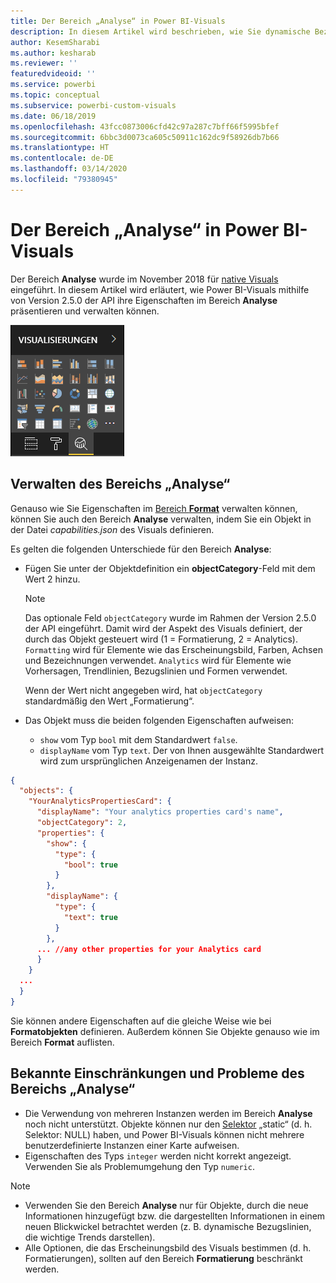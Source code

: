```yaml
---
title: Der Bereich „Analyse“ in Power BI-Visuals
description: In diesem Artikel wird beschrieben, wie Sie dynamische Bezugslinien in Power BI-Visuals erstellen können.
author: KesemSharabi
ms.author: kesharab
ms.reviewer: ''
featuredvideoid: ''
ms.service: powerbi
ms.topic: conceptual
ms.subservice: powerbi-custom-visuals
ms.date: 06/18/2019
ms.openlocfilehash: 43fcc0873006cfd42c97a287c7bff66f5995bfef
ms.sourcegitcommit: 6bbc3d0073ca605c50911c162dc9f58926db7b66
ms.translationtype: HT
ms.contentlocale: de-DE
ms.lasthandoff: 03/14/2020
ms.locfileid: "79380945"
---
```

# <a name="the-analytics-pane-in-power-bi-visuals"></a>Der Bereich „Analyse“ in Power BI-Visuals

Der Bereich **Analyse** wurde im November 2018 für [native Visuals](https://docs.microsoft.com/power-bi/desktop-analytics-pane) eingeführt.
In diesem Artikel wird erläutert, wie Power BI-Visuals mithilfe von Version 2.5.0 der API ihre Eigenschaften im Bereich **Analyse** präsentieren und verwalten können.

![Der Bereich „Analyse“](media/analytics-pane/visualization-pane-analytics-tab.png)

## <a name="manage-the-analytics-pane"></a>Verwalten des Bereichs „Analyse“

Genauso wie Sie Eigenschaften im [Bereich **Format**](https://docs.microsoft.com/power-bi/developer/visuals/custom-visual-develop-tutorial-format-options) verwalten können, können Sie auch den Bereich **Analyse** verwalten, indem Sie ein Objekt in der Datei *capabilities.json* des Visuals definieren.

Es gelten die folgenden Unterschiede für den Bereich **Analyse**:

* Fügen Sie unter der Objektdefinition ein **objectCategory**-Feld mit dem Wert 2 hinzu.

    > [!NOTE]
    > Das optionale Feld `objectCategory` wurde im Rahmen der Version 2.5.0 der API eingeführt. Damit wird der Aspekt des Visuals definiert, der durch das Objekt gesteuert wird (1 = Formatierung, 2 = Analytics). `Formatting` wird für Elemente wie das Erscheinungsbild, Farben, Achsen und Bezeichnungen verwendet. `Analytics` wird für Elemente wie Vorhersagen, Trendlinien, Bezugslinien und Formen verwendet.
    >
    > Wenn der Wert nicht angegeben wird, hat `objectCategory` standardmäßig den Wert „Formatierung“.

* Das Objekt muss die beiden folgenden Eigenschaften aufweisen:
    * `show` vom Typ `bool` mit dem Standardwert `false`.
    * `displayName` vom Typ `text`. Der von Ihnen ausgewählte Standardwert wird zum ursprünglichen Anzeigenamen der Instanz.

```json
{
  "objects": {
    "YourAnalyticsPropertiesCard": {
      "displayName": "Your analytics properties card's name",
      "objectCategory": 2,
      "properties": {
        "show": {
          "type": {
            "bool": true
          }
        },
        "displayName": {
          "type": {
            "text": true
          }
        },
      ... //any other properties for your Analytics card
      }
    }
  ...
  }
}
```

Sie können andere Eigenschaften auf die gleiche Weise wie bei **Formatobjekten** definieren. Außerdem können Sie Objekte genauso wie im Bereich **Format** auflisten.

## <a name="known-limitations-and-issues-of-the-analytics-pane"></a>Bekannte Einschränkungen und Probleme des Bereichs „Analyse“

* Die Verwendung von mehreren Instanzen werden im Bereich **Analyse** noch nicht unterstützt. Objekte können nur den [Selektor](https://microsoft.github.io/PowerBI-visuals/docs/concepts/objects-and-properties/#selector) „static“ (d. h. Selektor: NULL) haben, und Power BI-Visuals können nicht mehrere benutzerdefinierte Instanzen einer Karte aufweisen.
* Eigenschaften des Typs `integer` werden nicht korrekt angezeigt. Verwenden Sie als Problemumgehung den Typ `numeric`.

> [!NOTE]
> * Verwenden Sie den Bereich **Analyse** nur für Objekte, durch die neue Informationen hinzugefügt bzw. die dargestellten Informationen in einem neuen Blickwickel betrachtet werden (z. B. dynamische Bezugslinien, die wichtige Trends darstellen).
> * Alle Optionen, die das Erscheinungsbild des Visuals bestimmen (d. h. Formatierungen), sollten auf den Bereich **Formatierung** beschränkt werden.
